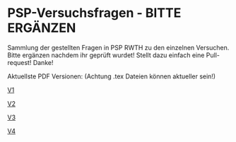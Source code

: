 # PSP-Versuchsfragen - BITTE ERGÄNZEN
Sammlung der gestellten Fragen in PSP RWTH zu den einzelnen Versuchen. Bitte ergänzen nachdem ihr geprüft wurdet! Stellt dazu einfach eine Pull-request! Danke!

Aktuellste PDF Versionen:
(Achtung .tex Dateien können aktueller sein!)

[V1](https://github.com/Vaargk/PSP-Versuchsfragen/blob/master/PDF/Versuch_1.pdf)

[V2](https://github.com/Vaargk/PSP-Versuchsfragen/blob/master/PDF/Versuch_2.pdf)

[V3](https://github.com/Vaargk/PSP-Versuchsfragen/blob/master/PDF/Versuch_3.pdf)

[V4](https://github.com/Vaargk/PSP-Versuchsfragen/blob/master/PDF/Versuch_4.pdf)
